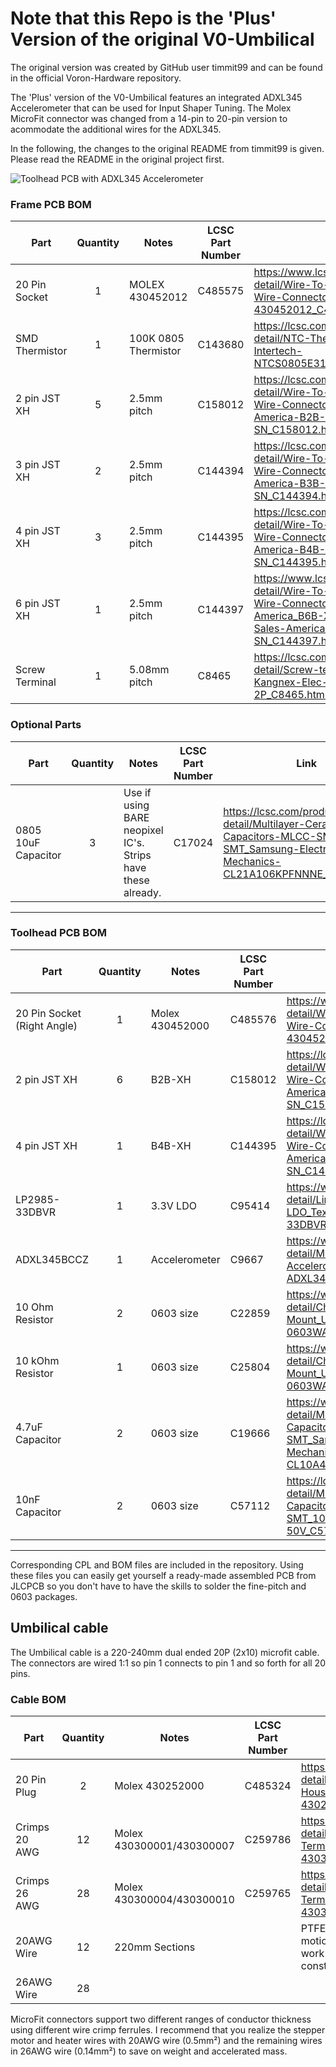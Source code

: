 # Note that this Repo is the 'Plus' Version of the original V0-Umbilical
The original version was created by GitHub user timmit99 and can be found in the official Voron-Hardware repository.

The 'Plus' version of the V0-Umbilical features an integrated ADXL345 Accelerometer that can be used for Input Shaper Tuning.
The Molex MicroFit connector was changed from a 14-pin to 20-pin version to acommodate the additional wires for the ADXL345.

In the following, the changes to the original README from timmit99 is given. Please read the README in the original project first.

![Toolhead PCB with ADXL345 Accelerometer](/V0-Umbilical-Plus/Images/Toolhead-PCB-2.png?raw=true "Title")

### Frame PCB BOM
| Part      | Quantity | Notes | LCSC Part Number | Link |
| ----------- | :-: | ----------- | ----------- |----------- |
| 20 Pin Socket   |  1 | MOLEX 430452012 | C485575   | https://www.lcsc.com/product-detail/Wire-To-Board-Wire-To-Wire-Connector_MOLEX-430452012_C485575.html |
| SMD Thermistor  |  1 | 100K 0805 Thermistor | C143680   | https://lcsc.com/product-detail/NTC-Thermistors_Vishay-Intertech-NTCS0805E3104FXT_C143680.html |
| 2 pin JST XH    |  5 | 2.5mm pitch | C158012   | https://lcsc.com/product-detail/Wire-To-Board-Wire-To-Wire-Connector_JST-Sales-America-B2B-XH-A-LF-SN_C158012.html |
| 3 pin JST XH    |  2 | 2.5mm pitch | C144394   | https://lcsc.com/product-detail/Wire-To-Board-Wire-To-Wire-Connector_JST-Sales-America-B3B-XH-A-LF-SN_C144394.html |
| 4 pin JST XH    |  3 | 2.5mm pitch | C144395   | https://lcsc.com/product-detail/Wire-To-Board-Wire-To-Wire-Connector_JST-Sales-America-B4B-XH-A-LF-SN_C144395.html |
| 6 pin JST XH    |  1 | 2.5mm pitch | C144397   | https://www.lcsc.com/product-detail/Wire-To-Board-Wire-To-Wire-Connector_JST-Sales-America_B6B-XH-A-LF-SN_JST-Sales-America-B6B-XH-A-LF-SN_C144397.html |
| Screw Terminal  |  1 | 5.08mm pitch | C8465     | https://lcsc.com/product-detail/Screw-terminal_Ningbo-Kangnex-Elec-WJ500V-5-08-2P_C8465.html |


### Optional Parts
| Part      | Quantity | Notes | LCSC Part Number | Link |
| ----------- | :-: | ----------- | ----------- |----------- |
| 0805 10uF Capacitor  |  3 | Use if using BARE neopixel IC's. Strips have these already. | C17024     | https://lcsc.com/product-detail/Multilayer-Ceramic-Capacitors-MLCC-SMD-SMT_Samsung-Electro-Mechanics-CL21A106KPFNNNE_C17024.html |
----

### Toolhead PCB BOM
| Part      | Quantity | Notes | LCSC Part Number | Link |
| ----------- | :-: | ----------- | ----------- |----------- |
| 20 Pin Socket (Right Angle)   | 1 |  Molex 430452000  | C485576   | https://www.lcsc.com/product-detail/Wire-To-Board-Wire-To-Wire-Connector_MOLEX-430452000_C485576.html |
| 2 pin JST XH    | 6 |  B2B-XH  | C158012   | https://lcsc.com/product-detail/Wire-To-Board-Wire-To-Wire-Connector_JST-Sales-America-B2B-XH-A-LF-SN_C158012.html |
| 4 pin JST XH    | 1 |  B4B-XH  | C144395   | https://lcsc.com/product-detail/Wire-To-Board-Wire-To-Wire-Connector_JST-Sales-America-B4B-XH-A-LF-SN_C144395.html |
| LP2985-33DBVR   | 1 | 3.3V LDO | C95414    | https://www.lcsc.com/product-detail/Linear-Voltage-Regulators-LDO_Texas-Instruments-LP2985-33DBVR_C95414.html |
| ADXL345BCCZ     | 1 | Accelerometer | C9667     | https://www.lcsc.com/product-detail/Motion-Sensors-Accelerometers_Analog-Devices-ADXL345BCCZ-RL7_C9667.html |
| 10 Ohm Resistor | 2 | 0603 size |  C22859  | https://www.lcsc.com/product-detail/Chip-Resistor-Surface-Mount_UNI-ROYAL-Uniroyal-Elec-0603WAF100JT5E_C22859.html |
| 10 kOhm Resistor| 1 | 0603 size |   C25804 | https://www.lcsc.com/product-detail/Chip-Resistor-Surface-Mount_UNI-ROYAL-Uniroyal-Elec-0603WAF1002T5E_C25804.html |
| 4.7uF Capacitor | 2 | 0603 size |  C19666  | https://www.lcsc.com/product-detail/Multilayer-Ceramic-Capacitors-MLCC-SMD-SMT_Samsung-Electro-Mechanics-CL10A475KO8NNNC_C19666.html |
| 10nF Capacitor  | 2 | 0603 size |  C57112  | https://lcsc.com/product-detail/Multilayer-Ceramic-Capacitors-MLCC-SMD-SMT_10nF-103-10-50V_C57112.html/?href=jlc-SMT |
---

Corresponding CPL and BOM files are included in the repository. Using these files you can easily get yourself a ready-made assembled PCB from JLCPCB so you don't have to have the skills to solder the fine-pitch and 0603 packages.

## Umbilical cable

The Umbilical cable is a 220-240mm dual ended 20P (2x10) microfit cable. The connectors are wired 1:1 so pin 1 connects to pin 1 and so forth for all 20 pins.

### Cable BOM
| Part      | Quantity | Notes | LCSC Part Number | Link |
| ----------- | :-: | ----------- | ----------- |----------- |
| 20 Pin Plug     | 2  | Molex 430252000 | C485324   | https://lcsc.com/product-detail/Connectors-Housings_MOLEX-430252000_C485324.html |
| Crimps 20 AWG   | 12 | Molex 430300001/430300007 | C259786   | https://lcsc.com/product-detail/Line-Pressing-Terminals_MOLEX-430300001_C259786.html |
| Crimps 26 AWG   | 28 | Molex 430300004/430300010 | C259765   | https://lcsc.com/product-detail/Line-Pressing-Terminals_MOLEX-430300004_C259765.html |
| 20AWG Wire      | 12 | 220mm Sections  |    | PTFE/Silicone/Hefulon for motion rated, PVC *could* work since it isn't constraind to a cable chain |
| 26AWG Wire      | 28 |   |    |  |

MicroFit connectors support two different ranges of conductor thickness using different wire crimp ferrules. I recommend that you realize the stepper motor and heater wires with 20AWG wire (0.5mm²) and the remaining wires in 26AWG wire (0.14mm²) to save on weight and accelerated mass.
